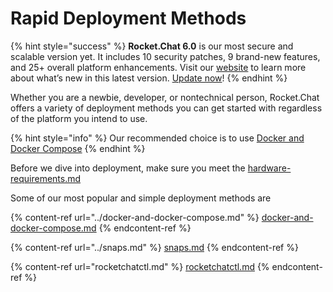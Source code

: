 # Rapid Deployment Methods

{% hint style="success" %}
**Rocket.Chat 6.0** is our most secure and scalable version yet. It includes 10 security patches, 9 brand-new features, and 25+ overall platform enhancements. Visit our [website](https://www.rocket.chat/six) to learn more about what’s new in this latest version. [Update now](https://docs.rocket.chat/deploy/updating-rocket.chat)!
{% endhint %}

Whether you are a newbie, developer, or nontechnical person, Rocket.Chat offers a variety of deployment methods you can get started with regardless of the platform you intend to use.

{% hint style="info" %}
Our recommended choice is to use [Docker and Docker Compose](../docker-and-docker-compose.md)
{% endhint %}

Before we dive into deployment, make sure you meet the [hardware-requirements.md](../hardware-requirements.md "mention")

Some of our most popular and simple deployment methods are

{% content-ref url="../docker-and-docker-compose.md" %}
[docker-and-docker-compose.md](../docker-and-docker-compose.md)
{% endcontent-ref %}

{% content-ref url="../snaps.md" %}
[snaps.md](../snaps.md)
{% endcontent-ref %}

{% content-ref url="rocketchatctl.md" %}
[rocketchatctl.md](rocketchatctl.md)
{% endcontent-ref %}
